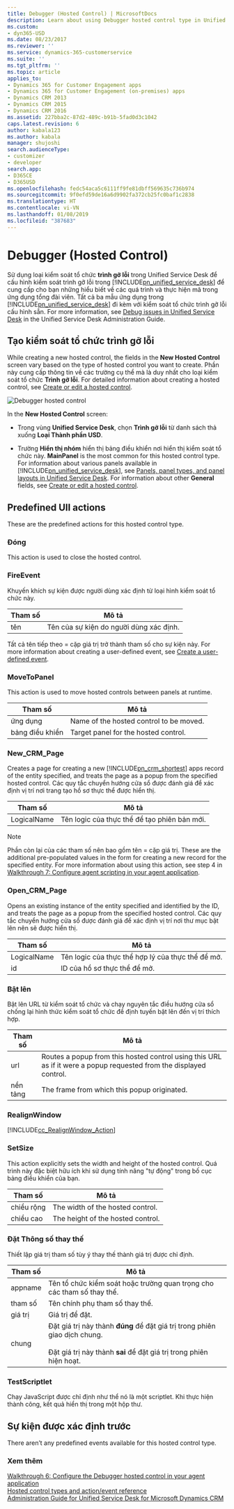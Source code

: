 ```yaml
---
title: Debugger (Hosted Control) | MicrosoftDocs
description: Learn about using Debugger hosted control type in Unified Service Desk to configure a debugger control in Unified Service Desk to provide you with insights about the process and code executions in the agent application.
ms.custom:
- dyn365-USD
ms.date: 08/23/2017
ms.reviewer: ''
ms.service: dynamics-365-customerservice
ms.suite: ''
ms.tgt_pltfrm: ''
ms.topic: article
applies_to:
- Dynamics 365 for Customer Engagement apps
- Dynamics 365 for Customer Engagement (on-premises) apps
- Dynamics CRM 2013
- Dynamics CRM 2015
- Dynamics CRM 2016
ms.assetid: 227bba2c-87d2-489c-b91b-5fad0d3c1042
caps.latest.revision: 6
author: kabala123
ms.author: kabala
manager: shujoshi
search.audienceType:
- customizer
- developer
search.app:
- D365CE
- D365USD
ms.openlocfilehash: fedc54aca5c6111ff9fe81dbff569635c736b974
ms.sourcegitcommit: 9f0efd59de16a6d9902fa372cb25fc0baf1c2838
ms.translationtype: HT
ms.contentlocale: vi-VN
ms.lasthandoff: 01/08/2019
ms.locfileid: "387683"
---
```

# <a name="debugger-hosted-control"></a>Debugger (Hosted Control)
Sử dụng loại kiểm soát tổ chức **trình gỡ lỗi** trong Unified Service Desk để cấu hình kiểm soát trình gỡ lỗi trong [!INCLUDE[pn_unified_service_desk](../includes/pn-unified-service-desk.md)] để cung cấp cho bạn những hiểu biết về các quá trình và thực hiện mã trong ứng dụng tổng đài viên. Tất cả ba mẫu ứng dụng trong [!INCLUDE[pn_unified_service_desk](../includes/pn-unified-service-desk.md)] đi kèm với kiểm soát tổ chức trình gỡ lỗi cấu hình sẵn. For more information, see [Debug issues in Unified Service Desk](http://go.microsoft.com/fwlink/p/?LinkId=518149) in the Unified Service Desk Administration Guide.  
  
<a name="Create"></a>   
## <a name="create-a-debugger-hosted-control"></a>Tạo kiểm soát tổ chức trình gỡ lỗi  
 While creating a new hosted control, the fields in the **New Hosted Control** screen vary based on the type of hosted control you want to create. Phần này cung cấp thông tin về các trường cụ thể mà là duy nhất cho loại kiểm soát tổ chức **Trình gỡ lỗi**. For detailed information about creating a hosted control, see [Create or edit a hosted control](../unified-service-desk/create-edit-hosted-control.md).  
  
 ![Debugger hosted control](../unified-service-desk/media/crm-itpro-usd-debuggerhostedcontrol.PNG "Debugger hosted control")  
  
 In the **New Hosted Control** screen:  
  
- Trong vùng **Unified Service Desk**, chọn **Trình gỡ lỗi** từ danh sách thả xuống **Loại Thành phần USD**.  
  
- Trường **Hiển thị nhóm** hiển thị bảng điều khiển nơi hiển thị kiểm soát tổ chức này. **MainPanel** is the most common for this hosted control type. For information about various panels available in [!INCLUDE[pn_unified_service_desk](../includes/pn-unified-service-desk.md)], see [Panels, panel types, and panel layouts in Unified Service Desk](../unified-service-desk/panels-panel-types-panel-layouts.md). For information about other **General** fields, see [Create or edit a hosted control](../unified-service-desk/create-edit-hosted-control.md).  
  
<a name="actions"></a>   
## <a name="predefined-uii-actions"></a>Predefined UII actions  
 These are the predefined actions for this hosted control type.  
  
<a name="Close"></a>   
### <a name="close"></a>Đóng  
 This action is used to close the hosted control.  
  
### <a name="fireevent"></a>FireEvent  
 Khuyến khích sự kiện được người dùng xác định từ loại hình kiểm soát tổ chức này.  
  
|Tham số|Mô tả|  
|---------------|-----------------|  
|tên|Tên của sự kiện do người dùng xác định.|  
  
 Tất cả tên tiếp theo = cặp giá trị trở thành tham số cho sự kiện này. For more information about creating a user-defined event, see [Create a user-defined event](../unified-service-desk/create-user-defined-event.md).  
  
<a name="MoveToPanel"></a>   
### <a name="movetopanel"></a>MoveToPanel  
 This action is used to move hosted controls between panels at runtime.  
  
|Tham số|Mô tả|  
|---------------|-----------------|  
|ứng dụng|Name of the hosted control to be moved.|  
|bảng điều khiển|Target panel for the hosted control.|  
  
### <a name="newcrmpage"></a>New_CRM_Page  
 Creates a page for creating a new [!INCLUDE[pn_crm_shortest](../includes/pn-crm-shortest.md)] apps record of the entity specified, and treats the page as a popup from the specified hosted control. Các quy tắc chuyển hướng cửa sổ được đánh giá để xác định vị trí nơi trang tạo hồ sơ thực thể được hiển thị.  
  
|Tham số|Mô tả|  
|---------------|-----------------|  
|LogicalName|Tên logic của thực thể để tạo phiên bản mới.|  
  
> [!NOTE]
>  Phần còn lại của các tham số nên bao gồm tên = cặp giá trị. These are the additional pre-populated values in the form for creating a new record for the specified entity. For more information about using this action, see step 4 in [Walkthrough 7: Configure agent scripting in your agent application](../unified-service-desk/walkthrough-configure-agent-scripting-agent-application.md).  
  
### <a name="opencrmpage"></a>Open_CRM_Page  
 Opens an existing instance of the entity specified and identified by the ID, and treats the page as a popup from the specified hosted control. Các quy tắc chuyển hướng cửa sổ được đánh giá để xác định vị trí nơi thư mục bật lên nên sẽ được hiển thị.  
  
|Tham số|Mô tả|  
|---------------|-----------------|  
|LogicalName|Tên logic của thực thể hợp lý của thực thể để mở.|  
|id|ID của hồ sơ thực thể để mở.|  
  
### <a name="popup"></a>Bật lên  
 Bật lên URL từ kiểm soát tổ chức và chạy nguyên tắc điều hướng cửa sổ chống lại hình thức kiểm soát tổ chức để định tuyến bật lên đến vị trí thích hợp.  
  
|Tham số|Mô tả|  
|---------------|-----------------|  
|url|Routes a popup from this hosted control using this URL as if it were a popup requested from the displayed control.|  
|nền tảng|The frame from which this popup originated.|  
  
<a name="RealignWindow"></a>   
### <a name="realignwindow"></a>RealignWindow  
[!INCLUDE[cc_RealignWindow_Action](../includes/cc-realignwindow-action.md)]
  
<a name="SetSize"></a>   
### <a name="setsize"></a>SetSize  
 This action explicitly sets the width and height of the hosted control. Quá trình này đặc biệt hữu ích khi sử dụng tính năng "tự động" trong bố cục bảng điều khiển của bạn.  
  
|Tham số|Mô tả|  
|---------------|-----------------|  
|chiều rộng|The width of the hosted control.|  
|chiều cao|The height of the hosted control.|  
  
### <a name="setreplacementparameter"></a>Đặt Thông số thay thế  
 Thiết lập giá trị tham số tùy ý thay thế thành giá trị được chỉ định.  
  
|Tham số|Mô tả|  
|---------------|-----------------|  
|appname|Tên tổ chức kiểm soát hoặc trường quan trọng cho các tham số thay thế.|  
|tham số|Tên chính phụ tham số thay thế.|  
|giá trị|Giá trị để đặt.|  
|chung|Đặt giá trị này thành **đúng** để đặt giá trị trong phiên giao dịch chung.<br /><br /> Đặt giá trị này thành **sai** để đặt giá trị trong phiên hiện hoạt.|  
  
### <a name="testscriptlet"></a>TestScriptlet  
 Chạy JavaScript được chỉ định như thể nó là một scriptlet. Khi thực hiện thành công, kết quả hiển thị trong một hộp thư.  
  
<a name="events"></a>   
## <a name="predefined-events"></a>Sự kiện được xác định trước  
 There aren’t any predefined events available for this hosted control type.  
  
### <a name="see-also"></a>Xem thêm  
 [Walkthrough 6: Configure the Debugger hosted control in your agent application](../unified-service-desk/walkthrough-configure-debugger-hosted-control-agent-application.md)   
 [Hosted control types and action/event reference](../unified-service-desk/hosted-control-types-action-event-reference.md)   
 [Administration Guide for Unified Service Desk for Microsoft Dynamics CRM](http://go.microsoft.com/fwlink/p/?LinkID=394402)

